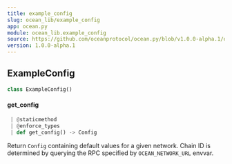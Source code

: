 ```yaml
---
title: example_config
slug: ocean_lib/example_config
app: ocean.py
module: ocean_lib.example_config
source: https://github.com/oceanprotocol/ocean.py/blob/v1.0.0-alpha.1/ocean_lib/example_config.py
version: 1.0.0-alpha.1
---
```

## ExampleConfig

```python
class ExampleConfig()
```

#### get\_config

```python
 | @staticmethod
 | @enforce_types
 | def get_config() -> Config
```

Return `Config` containing default values for a given network.
Chain ID is determined by querying the RPC specified by `OCEAN_NETWORK_URL` envvar.

